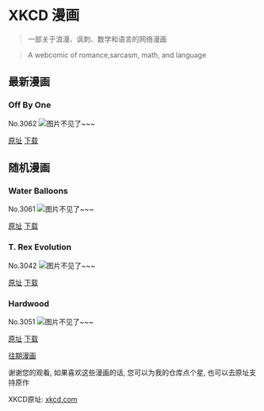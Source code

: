 # XKCD 漫画


> 一部关于浪漫、讽刺、数学和语言的网络漫画

> A webcomic of romance,sarcasm, math, and language


## 最新漫画
### Off By One
No.3062
![图片不见了~~~](https://imgs.xkcd.com/comics/off_by_one.png)

[原址](https://xkcd.com//3062) [下载](https://imgs.xkcd.com/comics/off_by_one.png)



## 随机漫画
### Water Balloons
No.3061
![图片不见了~~~](https://imgs.xkcd.com/comics/water_balloons.png)

[原址](https://xkcd.com//3061) [下载](https://imgs.xkcd.com/comics/water_balloons.png)



### T. Rex Evolution
No.3042
![图片不见了~~~](https://imgs.xkcd.com/comics/t_rex_evolution.png)

[原址](https://xkcd.com//3042) [下载](https://imgs.xkcd.com/comics/t_rex_evolution.png)



### Hardwood
No.3051
![图片不见了~~~](https://imgs.xkcd.com/comics/hardwood.png)

[原址](https://xkcd.com//3051) [下载](https://imgs.xkcd.com/comics/hardwood.png)



[往期漫画](image/)

谢谢您的观看, 如果喜欢这些漫画的话, 
您可以为我的仓库点个星, 也可以去原址支持原作

XKCD原址: [xkcd.com](https://xkcd.com)

